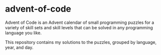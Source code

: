 # advent-of-code

Advent of Code is an Advent calendar of small programming puzzles for a variety of
skill sets and skill levels that can be solved in any programming language you like.

This repository contains my solutions to the puzzles, grouped by language, year, and day.
